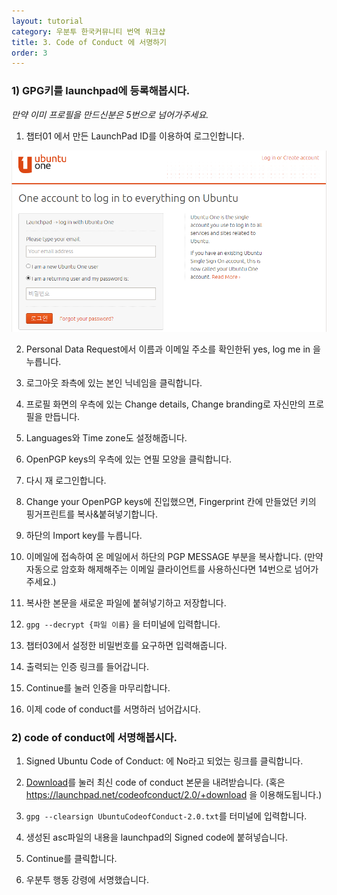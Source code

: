 ```yaml
---
layout: tutorial
category: 우분투 한국커뮤니티 번역 워크샵
title: 3. Code of Conduct 에 서명하기
order: 3
---
```


### 1) GPG키를 launchpad에 등록해봅시다.

*만약 이미 프로필을 만드신분은 5번으로 넘어가주세요.*

1) 챕터01 에서 만든 LaunchPad ID를 이용하여 로그인합니다.

![alt tag](img/%ED%9A%8C%EC%9B%90%EA%B0%80%EC%9E%85.PNG)

2) Personal Data Request에서 이름과 이메일 주소를 확인한뒤 yes, log me in 을 누릅니다.

3) 로그아웃 좌측에 있는 본인 닉네임을 클릭합니다.

4) 프로필 화면의 우측에 있는 Change details, Change branding로 자신만의 프로필을 만듭니다.

5) Languages와 Time zone도 설정해줍니다.

6) OpenPGP keys의 우측에 있는 연필 모양을 클릭합니다.

7) 다시 재 로그인합니다.

8) Change your OpenPGP keys에 진입했으면, Fingerprint 칸에 만들었던 키의 핑거프린트를 복사&붙혀넣기합니다.

9) 하단의 Import key를 누릅니다.

10) 이메일에 접속하여 온 메일에서 하단의 PGP MESSAGE 부분을 복사합니다. (만약 자동으로 암호화 해제해주는 이메일 클라이언트를 사용하신다면 14번으로 넘어가주세요.)

11) 복사한 본문을 새로운 파일에 붙혀넣기하고 저장합니다.

12) `gpg --decrypt {파일 이름}` 을 터미널에 입력합니다.

13) 챕터03에서 설정한 비밀번호를 요구하면 입력해줍니다.

14) 출력되는 인증 링크를 들어갑니다.

15) Continue를 눌러 인증을 마무리합니다.

16) 이제 code of conduct를 서명하러 넘어갑시다.

### 2) code of conduct에 서명해봅시다.

1) Signed Ubuntu Code of Conduct: 에 No라고 되었는 링크를 클릭합니다.

2) [Download](https://launchpad.net/codeofconduct/2.0/+download)를 눌러 최신 code of conduct 본문을 내려받습니다. (혹은 https://launchpad.net/codeofconduct/2.0/+download 을 이용해도됩니다.)

3) `gpg --clearsign UbuntuCodeofConduct-2.0.txt`를 터미널에 입력합니다.

4) 생성된 asc파일의 내용을 launchpad의 Signed code에 붙혀넣습니다.

5) Continue를 클릭합니다.

6) 우분투 행동 강령에 서명했습니다.
